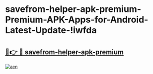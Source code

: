 # savefrom-helper-apk-premium-Premium-APK-Apps-for-Android-Latest-Update-!iwfda

# <h2><a href="https://hpr58z.esa.edu.pl?title=savefrom-helper-apk-premium&ref=iwfda">🔗👉 🔴 savefrom-helper-apk-premium</a></h2>

[![acn](https://github.com/user-attachments/assets/0f9c940e-d8b0-45ae-aac7-cd30a18b3e1c)](https://hpr58z.esa.edu.pl?title=savefrom-helper-apk-premium&ref=iwfda)


